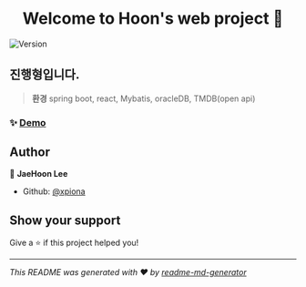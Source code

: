 <h1 align="center">Welcome to  Hoon's web project 👋</h1>
<p>
  <img alt="Version" src="https://img.shields.io/badge/version-0.0.1-blue.svg?cacheSeconds=2592000" />
</p>

## 진행형입니다.

> **환경**
>spring boot, react, Mybatis, oracleDB, TMDB(open api) 

### ✨ [Demo](www.not.yet)

## Author

👤 **JaeHoon Lee**

* Github: [@xpiona](https://github.com/xpiona)

## Show your support

Give a ⭐️ if this project helped you!

***
_This README was generated with ❤️ by [readme-md-generator](https://github.com/kefranabg/readme-md-generator)_

